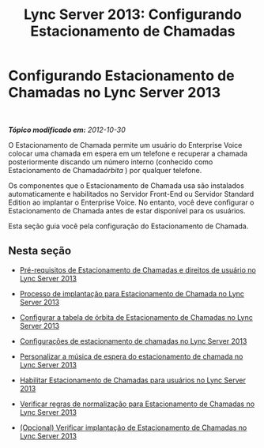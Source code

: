 ﻿---
title: 'Lync Server 2013: Configurando Estacionamento de Chamadas'
TOCTitle: Configurando Estacionamento de Chamadas
ms:assetid: e4c5da53-7f6c-4535-bc9b-9da2026caec8
ms:mtpsurl: https://technet.microsoft.com/pt-br/library/Gg399014(v=OCS.15)
ms:contentKeyID: 49308403
ms.date: 05/19/2016
mtps_version: v=OCS.15
ms.translationtype: HT
---

# Configurando Estacionamento de Chamadas no Lync Server 2013

 

_**Tópico modificado em:** 2012-10-30_

O Estacionamento de Chamada permite um usuário do Enterprise Voice colocar uma chamada em espera em um telefone e recuperar a chamada posteriormente discando um número interno (conhecido como Estacionamento de Chamada*órbita* ) por qualquer telefone.

Os componentes que o Estacionamento de Chamada usa são instalados automaticamente e habilitados no Servidor Front-End ou Servidor Standard Edition ao implantar o Enterprise Voice. No entanto, você deve configurar o Estacionamento de Chamada antes de estar disponível para os usuários.

Esta seção guia você pela configuração do Estacionamento de Chamada.

## Nesta seção

  - [Pré-requisitos de Estacionamento de Chamadas e direitos de usuário no Lync Server 2013](lync-server-2013-call-park-configuration-prerequisites-and-user-rights.md)

  - [Processo de implantação para Estacionamento de Chamada no Lync Server 2013](lync-server-2013-deployment-process-for-call-park.md)

  - [Configurar a tabela de órbita de Estacionamento de Chamadas no Lync Server 2013](lync-server-2013-configure-the-call-park-orbit-table.md)

  - [Configurações de estacionamento de chamadas no Lync Server 2013](lync-server-2013-configure-call-park-settings.md)

  - [Personalizar a música de espera do estacionamento de chamada no Lync Server 2013](lync-server-2013-customize-call-park-music-on-hold.md)

  - [Habilitar Estacionamento de Chamadas para usuários no Lync Server 2013](lync-server-2013-enable-call-park-for-users.md)

  - [Verificar regras de normalização para Estacionamento de Chamadas no Lync Server 2013](lync-server-2013-verify-normalization-rules-for-call-park.md)

  - [(Opcional) Verificar implantação de Estacionamento de Chamadas no Lync Server 2013](lync-server-2013-optional-verify-call-park-deployment.md)

